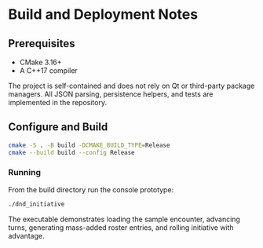 # Build and Deployment Notes

## Prerequisites

- CMake 3.16+
- A C++17 compiler

The project is self-contained and does not rely on Qt or third-party package managers. All JSON parsing, persistence helpers, and tests are implemented in the repository.

## Configure and Build

```bash
cmake -S . -B build -DCMAKE_BUILD_TYPE=Release
cmake --build build --config Release
```

### Running

From the build directory run the console prototype:

```bash
./dnd_initiative
```

The executable demonstrates loading the sample encounter, advancing turns, generating mass-added roster entries, and rolling initiative with advantage.
